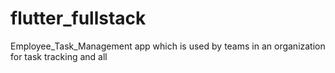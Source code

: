 # flutter_fullstack
Employee_Task_Management app which is used by teams in an organization for task tracking and all
